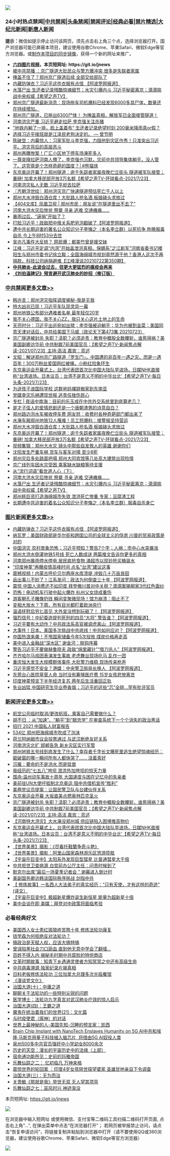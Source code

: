 ![](https://raw.githubusercontent.com/fqnews/bnews/master/64photo/fqnews-qr.jpg)

<div id="tt">
<h3>24小时热点禁闻|<a href="#%E4%B8%AD%E5%85%B1%E7%A6%81%E9%97%BB%E6%9B%B4%E5%A4%9A%E6%96%87%E7%AB%A0">中共禁闻</a>|<a href="#%E5%9B%BE%E7%89%87%E6%96%B0%E9%97%BB%E6%9B%B4%E5%A4%9A%E6%96%87%E7%AB%A0">头条禁闻</a>|<a href="#%E6%96%B0%E9%97%BB%E8%AF%84%E8%AE%BA%E6%9B%B4%E5%A4%9A%E6%96%87%E7%AB%A0">禁闻评论|<a href="#%E5%BF%85%E7%9C%8B%E7%BB%8F%E5%85%B8%E5%A5%BD%E6%96%87">经典必看|<a href="/video.md#%E7%A6%81%E7%89%87%E7%B2%BE%E9%80%89">禁片精选</a>|<a href="https://github.com/fqnews/djy/blob/master/gb/nf1351518.md#1">大纪元新闻</a>|<a href="https://github.com/fqnews/ntdtv/blob/master/gb/prog204.md#1">新唐人新闻</a></h3>
<div><b>提示：</b>微信如提示停止访问该网页，须先点击右上角三个点，选择浏览器打开。国产浏览器可能已屏蔽本项目，建议使用谷歌Chrome、苹果Safari、微软Edge等官方浏览器。或<a href="https://github.com/fqnews/bnews/blob/master/%E5%88%B6%E4%BD%9Cgit%E7%A6%81%E9%97%BB%E9%95%9C%E5%83%8F.md">制作本项目的同步镜像</a>，获得一个新的网址来推广。</div>
<ul>
<li><b><a href="http://d1.bdrive.tk/64.mp4" target="_blank">六四图片视频</a>，本页短网址: https://git.io/jnews</b></li>
<li><a href="/cnnews/20210723/1592619.md">被中共禁播 ：京广隧道大批民众与警方爆冲突 很多是失联者家属</a></li>
<li><a href="/cnnews/20210723/1592698.md">掩盖不住了？郑州京广隧道后续 全部交给部队了</a></li>
<li><a href="/topimagenews/20210723/1592613.md">内藏防弹衣？习近平这件衣服有点怪 【阿波罗网报道】</a></li>
<li><a href="/comments/20210723/1592844.md">水落尸出 生还者记录残酷惊魂细节；水灾引爆内斗 习近平秘密离京；滴滴挑战中央权威【希望之声TV】</a></li>
<li><a href="/bannedvideo/20210724/1592983.md">郑州京广隧道最新消息：现场拖车司机爆料已经发现6000多具尸体，数量还在持续增加。</a></li>
<li><a href="/bannedvideo/20210724/1593020.md">郑州京广隧道，已拖出6300尸体！        为掩盖真相，解放军已全面接管隧道！</a></li>
<li><a href="/comments/20210723/1592738.md">河南洪灾严重 习近平避走拉萨 李克强关注杀猪</a></li>
<li><a href="/comments/20210723/1592652.md">”地铁内躺了一排，脸上盖着布“ 生还者记录绝望时刻 200毫米降雨真or假？</a></li>
<li><a href="/comments/20210723/1592599.md">选择习近平接班就是江泽民老狗决定的。 — 曾节明</a></li>
<li><a href="/bannedvideo/20210723/1592829.md">陈破空：内幕惊人：习家军批斗李克强，力阻他到灾区作秀！只准突出习近平。洪灾背后的高层恶斗</a></li>
<li><a href="/comments/20210724/1593032.md">郑州再曝惨案！广汇小区地下停车场淹死多人</a></li>
<li><a href="/comments/20210724/1592973.md">一尊突降拉萨河南人懵了，李克强也沉默，灾前中共领导集体躺平，没人管了。这究竟是个怎样奇葩的国度？│#熊猫侠</a></li>
<li><a href="/comments/20210724/1593015.md">东京奥运开幕了！郑州隧道：逾千失踪者家属夜晚伫立街头 隧道被军队接管；重磅! 加拿大移民部开放3万名额【希望之声TV-环球看点-2021/7/23】</a></li>
<li><a href="/cbnews/20210723/1592783.md">河南洪灾私人无数 习近平却去拉萨</a></li>
<li><a href="/ssgc/20210723/1592620.md">〖兲朝浮世绘〗郑州洪灾京广快速隧道预估死亡千人以上</a></li>
<li><a href="/cbnews/20210724/1593042.md">郑州大水冲毁白酒仓库！大批路人抢名酒 板娘磕头求放过</a></li>
<li><a href="/baitai/20210723/1592777.md">【404文库】凤凰卫视 &#124; 郑州市民：朋友说“在隧道里出不去了”</a></li>
<li><a href="/cbnews/20210723/1592861.md">河南大洪水灾后惨状 祭奠 寻亲 逃难 交通瘫痪......</a></li>
<li><a href="/cbnews/20210723/1592606.md">暴雨过后，“逼捐”开始了？</a></li>
<li><a href="/cbnews/20210723/1592715.md">打脸习近平！政敌把中俄关系肥皂泡戳破了【阿波罗网报道】</a></li>
<li><a href="/weiquan/20210723/1592603.md">遭中共长期迫害的著名公众知识分子李悔之&#65288;本名李立群&#65289;以死抗争 昨晚服毒自杀 今上午8时53分去世</a></li>
<li><a href="/baitai/20210723/1592843.md">吴亦凡事件大反转？ 网民爆：都美竹曾是援交妹</a></li>
<li><a href="/cbnews/20210723/1592637.md">江峰：习近平定调“内涝”开始盖泄洪真相，保嫡系”之江新军“河南省委书记楼阳生与郑州市委书记徐立毅；全国海绵城市规划竟然源于他？香港人这次不再捐款，科技公司纳捐避难【江峰漫谈20210722第350期】</a></li>
<li><b><a href="/comments/20200211/1275071.md" target="_blank">中共肺炎-此波会过去，但更大更猛烈的瘟疫会再来</a></b></li>
<li><b><a href="/comments/20200207/1272816.md" target="_blank">《刘伯温碑记》预言避开武汉肺炎的妙招（修订版）</a></b></li>
</ul>
</div>

<div class="catlist">
<h3><a href="/cbnews/" target="_blank">中共禁闻</a><span><a href="/cbnews/" target="_blank" rel="nofollow">更多文章>></a></span></h3>
<ul>
<li><a href="/cbnews/20210724/1593210.md" target="_blank">韩亦言：郑州洪灾指挥调度揭秘-我是无我</a></li>
<li><a href="/cbnews/20210724/1593182.md" target="_blank">特大凶兆已现！习近平车队现灵异一幕</a></li>
<li><a href="/cbnews/20210724/1593181.md" target="_blank">郑州地铁公布部分遇难者名单 最年轻仅20岁</a></li>
<li><a href="/cbnews/20210724/1593141.md" target="_blank">我不关心德国，我不关心ZZ，我只关心这片土地上的生命</a></li>
<li><a href="/cbnews/20210724/1593140.md" target="_blank">天亮时分：习近平出巡宛如出殡；李克强被迫躺平；华为也被割韭菜；美国同意天津对话后，中共给美国下马威（政论天下第473集 20210723）</a></li>
<li><a href="/comments/20210724/1593110.md" target="_blank">京广隧道被封杀  失职？渎职？必须追责；教育中概股全数腰斩，谁惹得祸？美美国副卿访华前 中共制裁7前美国官员；【希望之声TV-新闻焦点解读-2021/07/23】主持:高洁  嘉宾：蓝述</a></li>
<li><a href="/cbnews/20210724/1593101.md" target="_blank">文昭：解谜郑州京广路隧道「罗生门」，中国遭的非百年一遇之灾、而是一遇百年！300万粉丝爱国网红被捕，小粉红险象环生</a></li>
<li><a href="/comments/20210724/1593098.md" target="_blank">东京奥运会开幕式上，台湾代表团首次比中国大陆队早进场，日媒NHK直接称“台湾进场。日本议员：台湾不是意义不明的中华台北’【希望之声TV-每日头条-2021/7/23】</a></li>
<li><a href="/cbnews/20210724/1593061.md" target="_blank">为送孩子进国际学校 这群爸妈裸辞搬家到东南亚</a></li>
<li><a href="/cbnews/20210724/1593060.md" target="_blank">党媒幸灾乐祸遭现世报 逃责任挫伤民心</a></li>
<li><a href="/cbnews/20210724/1593055.md" target="_blank">专栏 | 夜话中南海：目前的乐玉成在中共外交系统里到底算老几？</a></li>
<li><a href="/comments/20210724/1593054.md" target="_blank">是才子佳人的爱情悲剧还是一个唐朝渣男的诗意自白？</a></li>
<li><a href="/cbnews/20210724/1593052.md" target="_blank">郑州路边泡水车被收停车费 网友怒：收费时各种奇葩部门都出来了</a></li>
<li><a href="/cbnews/20210724/1593051.md" target="_blank">水淹车厢郑州地铁12人罹难！员工怒爆料：接警报坚持营运</a></li>
<li><a href="/cbnews/20210724/1593042.md" target="_blank">郑州大水冲毁白酒仓库！大批路人抢名酒 板娘磕头求放过</a></li>
<li><a href="/comments/20210724/1593015.md" target="_blank">东京奥运开幕了！郑州隧道：逾千失踪者家属夜晚伫立街头 隧道被军队接管；重磅! 加拿大移民部开放3万名额【希望之声TV-环球看点-2021/7/23】</a></li>
<li><a href="/cbnews/20210724/1593003.md" target="_blank">视频集锦：郑州大水灾 镜头中那些自发救人的英雄 谢谢你们</a></li>
<li><a href="/cbnews/20210723/1592919.md" target="_blank">沈阳发生严重车祸 货车与客车对撞 至少8死</a></li>
<li><a href="/cbnews/20210723/1592903.md" target="_blank">郑州灾后多处路面坍塌 郑州大同宾馆等几处高大建筑出现险情</a></li>
<li><a href="/cbnews/20210723/1592902.md" target="_blank">京广线列车因水灾受困 乘客缺水缺粮等待支援</a></li>
<li><a href="/cbnews/20210723/1592681.md" target="_blank">从“流行词语”看世道人心（下）</a></li>
<li><a href="/cbnews/20210723/1592861.md" target="_blank">河南大洪水灾后惨状 祭奠 寻亲 逃难 交通瘫痪&#8230;&#8230;</a></li>
<li><a href="/comments/20210723/1592844.md" target="_blank">水落尸出 生还者记录残酷惊魂细节；水灾引爆内斗 习近平秘密离京；滴滴挑战中央权威【希望之声TV】</a></li>
<li><a href="/cbnews/20210723/1592801.md" target="_blank">郑州耗巨资打造海绵城市失效 泄洪死亡惨重 专家：豆腐渣工程</a></li>
<li><a href="/cbnews/20210723/1592784.md" target="_blank">长期遭中共迫害的着名公众知识分子李悔之（本名李立群）服毒自杀身亡</a></li>

</ul>
</div>
<div class="catlist">
<h3><a href="/topimagenews/" target="_blank">图片新闻</a><span><a href="/topimagenews/" target="_blank" rel="nofollow">更多文章>></a></span></h3>
<ul>
<li><a href="/topimagenews/20210723/1592613.md" target="_blank">内藏防弹衣？习近平这件衣服有点怪 【阿波罗网报道】</a></li>
<li><a href="/topimagenews/20210722/1592290.md" target="_blank">纳瓦罗：美国财政部是华尔街和跨国公司的全球主义的俘虏 川普的贸易政策是对的</a></li>
<li><a href="/topimagenews/20210722/1592198.md" target="_blank">中国洪灾 农村景象恐怖；习近平预知？警告7个字；人祸：市中心水突暴涨</a></li>
<li><a href="/topimagenews/20210722/1592091.md" target="_blank">郑州大洪水倒灌地铁5号线 死亡人数成谜 两篇推文告诉你更多的真相</a></li>
<li><a href="/topimagenews/20210722/1591665.md" target="_blank">河南郑州暴雨停水停电 居民疯抢食物 涌超市以现钞抢买桶装水</a></li>
<li><a href="/topimagenews/20210719/1590068.md" target="_blank">“印度神童”再曝疫情高峰时间 点名“台湾”建议这事</a></li>
<li><a href="/topimagenews/20210719/1590055.md" target="_blank">震撼视频！内蒙古呼伦贝尔两座水库溃堤 冲毁几十万亩良田</a></li>
<li><a href="/topimagenews/20210719/1589964.md" target="_blank">品出事儿不妙了！江系发问：政法为何倒查三十年 【阿波罗网报道】</a></li>
<li><a href="/topimagenews/20210719/1589755.md" target="_blank">震惊 中国人消费还不如印度 拜登撤川普对中关税？滴滴案揭柳家3代红色面纱</a></li>
<li><a href="/topimagenews/20210719/1589727.md" target="_blank">恐怖！电动机车行驶中起火爆炸 杭州父女烧成重伤</a></li>
<li><a href="/topimagenews/20210719/1589716.md" target="_blank">游客朝孔子雕像扔钱 瞬间变聚赌现场！馆方崩溃：阻止不了</a></li>
<li><a href="/topimagenews/20210718/1589658.md" target="_blank">变相大放水？下周，所有目光都盯着欧洲央行</a></li>
<li><a href="/topimagenews/20210718/1589531.md" target="_blank">温语抚慰后穷匕首见 大外宣没想到玩砸了！【阿波罗网报道】</a></li>
<li><a href="/topimagenews/20210718/1589472.md" target="_blank">强烈信号！中纪委连提判死刑的四员“大将” 警告谁？【阿波罗网报道】</a></li>
<li><a href="/topimagenews/20210717/1588988.md" target="_blank">习近平要有大动作？中共政法系高官被调虎离山 【阿波罗网报道】</a></li>
<li><a href="/topimagenews/20210717/1588839.md" target="_blank">大事件！日本、美国多次挑战中共底线！中共如何应对？【阿波罗网报道】</a></li>
<li><a href="/topimagenews/20210717/1588653.md" target="_blank">中国热浪来袭！不甩国家储备今年5次投放 煤炭价格再走高</a></li>
<li><a href="/topimagenews/20210716/1587997.md" target="_blank">美中进入金融战“深水区” 谢金河：脱钩序幕</a></li>
<li><a href="/topimagenews/20210715/1587586.md" target="_blank">警告习近平不要做赫鲁晓夫 政敌“绵里藏针”“借刀杀人”【阿波罗网报道】</a></li>
<li><a href="/topimagenews/20210715/1587554.md" target="_blank">齐齐哈尔马戏团表演发生事故 老虎舞台现场吃马 乱作一团</a></li>
<li><a href="/topimagenews/20210715/1587536.md" target="_blank">重庆恒大发生大规模群体事件 大批警力维稳 现场传来枪声</a></li>
<li><a href="/topimagenews/20210715/1587502.md" target="_blank">习近平感觉不安全？港媒：中央警卫局局长换人 【阿波罗网报道】</a></li>
<li><a href="/topimagenews/20210715/1587324.md" target="_blank">东莞台心医院草菅人命 当时没有筹够医疗费 15岁女孩悲惨离世</a></li>
<li><a href="/topimagenews/20210715/1587248.md" target="_blank">印度神童预言下半年经济复苏 两年后生活重回正轨</a></li>
<li><a href="/topimagenews/20210714/1587052.md" target="_blank">失业凶猛 中国研究生毕业卷香烟；习近平的这些“芯”全碎&#8230;罕有批评官员</a></li>

</ul>
</div>
<div class="catlist">
<h3><a href="/comments/" target="_blank">新闻评论</a><span><a href="/comments/" target="_blank" rel="nofollow">更多文章>></a></span></h3>
<ul>
<li><a href="/comments/20210724/1593211.md" target="_blank">航空公司临时取消/更改航班，乘客自己需要做什么？</a></li>
<li><a href="/comments/20210724/1593202.md" target="_blank">胡不归 ：从“加速”、“躺平”到“献忠学” 在审查系统下一个个消失的政治黑话</a></li>
<li><a href="/comments/20210724/1593201.md" target="_blank">招行 2021 中国私人财富报告</a></li>
<li><a href="/comments/20210724/1593200.md" target="_blank">534亿 郑州把海绵城市吹成了泡沫</a></li>
<li><a href="/comments/20210724/1593180.md" target="_blank">荷兰阿纳姆市议会投票通过 与武汉断绝友好关系</a></li>
<li><a href="/comments/20210724/1593179.md" target="_blank">河南洪灾北扩 邯郸告急 新乡灾区实行军管</a></li>
<li><a href="/comments/20210724/1593172.md" target="_blank">郑州地铁五号线到底发生了什么？幸存者千字长文曝死里逃生绝望惊魂经历：砸破窗的哪一瞬间所有人都快哭了…… 活着真好</a></li>
<li><a href="/comments/20210724/1593159.md" target="_blank">沉雁：要命的不是洪水 而是猛兽</a></li>
<li><a href="/comments/20210724/1593158.md" target="_blank">我经历的“七五八”垮坝 泄洪外加垮坝的惊天力量</a></li>
<li><a href="/comments/20210724/1593157.md" target="_blank">围舟:温州动车事故十周年 大国速度与困在记忆中的失亲者</a></li>
<li><a href="/comments/20210724/1593132.md" target="_blank">美前驻UN大使吁抵制北京奥运 阻中共借机宣传“胜利”</a></li>
<li><a href="/comments/20210724/1593131.md" target="_blank">美两党议员提案：让国民警卫队与台建伙伴关系</a></li>
<li><a href="/comments/20210724/1593128.md" target="_blank">东京奥运会开幕 大坂直美点燃奥林匹克圣火</a></li>
<li><a href="/comments/20210724/1593110.md" target="_blank">京广隧道被封杀  失职？渎职？必须追责；教育中概股全数腰斩，谁惹得祸？美美国副卿访华前 中共制裁7前美国官员；【希望之声TV-新闻焦点解读-2021/07/23】主持:高洁  嘉宾：蓝述</a></li>
<li><a href="/comments/20210724/1593108.md" target="_blank">【河南特大洪灾】大水淹没郑州城 供应链陷入困境推高物价</a></li>
<li><a href="/comments/20210724/1593098.md" target="_blank">东京奥运会开幕式上，台湾代表团首次比中国大陆队早进场，日媒NHK直接称“台湾进场。日本议员：台湾不是意义不明的中华台北’【希望之声TV-每日头条-2021/7/23】</a></li>
<li><a href="/comments/20210724/1593089.md" target="_blank">【世界美景】摄影：《尽看托鞋籣争奇斗艳》</a></li>
<li><a href="/comments/20210724/1593088.md" target="_blank">【世界美景】摄影：阿里山国家森林游乐区悠游揽胜</a></li>
<li><a href="/comments/20210724/1593087.md" target="_blank">【宇宙在巨变中】太阳系外发现巨型彗星 比普通彗星大千倍</a></li>
<li><a href="/comments/20210724/1593086.md" target="_blank">中共拒世卫查病源 白宫前办公厅主任：问责时候到了</a></li>
<li><a href="/comments/20210724/1593081.md" target="_blank">默克尔出席“最后一场夏季记者会 ” 谢幕进入倒计时</a></li>
<li><a href="/comments/20210724/1593072.md" target="_blank">美副国务卿访韩谈国际秩序挑战 剑指中共</a></li>
<li><a href="/comments/20210724/1593071.md" target="_blank">【 修炼故事】一名西人大法弟子的真实经历：“只有天使，才有这样的奇迹” (译文）</a></li>
<li><a href="/comments/20210724/1593070.md" target="_blank">【宇宙在巨变中】极超新星爆炸诞生新恒星 能量为超新星十倍</a></li>
<li><a href="/comments/20210724/1593067.md" target="_blank">美中会谈在即 美媒：拜登对中政策将面临考验</a></li>

</ul>
</div>

<div class="catlist">
<h3>必看经典好文</h3>
<ul>
<li><a href="/comments/20190126/1070164.md" target="_blank">美国西人女士患红斑狼疮苦熬十年 修炼法轮功康复</a></li>
<li><a href="/comments/20210123/1473430.md" target="_blank">钱学森为何拒绝反对法轮功？</a></li>
<li><a href="/comments/20200814/1379994.md" target="_blank">搞政治是天赋人权，应该大搞特搞</a></li>
<li><a href="/topimagenews/20200928/1404412.md" target="_blank">曾误陷黑社会刀口舔血 直到他无意中学会了翻墙&#8230;</a></li>
<li><a href="/lifebaike/20200711/1358994.md" target="_blank">百姓不得入内 揭秘毛时期中共腐败的特供商店</a></li>
<li><a href="/comments/20200308/1290079.md" target="_blank">文革时期故事：知青下乡遇通灵使者方知冥冥之中还有高级生命</a></li>
<li><a href="/ccpdope/20200412/1311165.md" target="_blank">中共病毒溯源 独家纪录片揭真相</a></li>
<li><a href="/comments/20200531/1337359.md" target="_blank">日料老板修炼法轮功 三位加拿大总理多次光临餐馆</a></li>
<li><a href="/comments/20200521/783167.md" target="_blank">《漫谈党文化》</a></li>
<li><a href="/cbnews/20180316/915423.md" target="_blank">治国大道(十)：中庸之道</a></li>
<li><a href="/comments/20190417/1114875.md" target="_blank">聊聊关于法轮功的一些特别尖锐的问题</a></li>
<li><a href="/comments/20200820/1382989.md" target="_blank">医学博士：法轮功九字真言对武汉肺炎疗效的惊人启示</a></li>
<li><a href="/cbnews/20180310/912637.md" target="_blank">治国大道(四)：王霸之道</a></li>
<li><a href="/comments/20180802/980476.md" target="_blank">魔鬼在统治着我们的世界(21)：文化篇</a></li>
<li><a href="/comments/20200327/1301424.md" target="_blank">与时疫使君（瘟神）的对话</a></li>
<li><a href="/comments/20200605/783244.md" target="_blank">世界上最神秘的人-美国先知-沉睡的预言家：凯西</a></li>
<li><a href="/comments/20200901/1451956.md" target="_blank">Brain Chip Implant with NanoTech Enslaves Humanity on 5G AI中共和埃隆∙马斯克用量子科技植入脑芯片, 将借由5G AI奴役人类</a></li>
<li><a href="/comments/20200704/783272.md" target="_blank">泉州500多中共官员强奸中小学幼女8000余次</a></li>
<li><a href="/tculture/20121025/73065.md" target="_blank">历史的天空：漫长的宇宙历史中的法缘（上部）</a></li>
<li><a href="/cbnews/20180711/970353.md" target="_blank">宿命通功能所见：史前的玛雅帝国</a></li>
<li><a href="/tculture/20170711/790081.md" target="_blank">乐舞仙踪之二： 忆初临凡 万神来格</a></li>
<li><a href="/comments/20210307/1499941.md" target="_blank">震惊世界的轮回案 ：印度4岁女孩转世探望婆家 圣雄甘地亲自下令调查</a></li>
<li><a href="/cbnews/20180309/912114.md" target="_blank">治国大道(三)：无为而治</a></li>
<li><a href="/topimagenews/20170331/738673.md" target="_blank">关贵敏《那就是我》举世无双 无人望其项背</a></li>
<li><a href="/tculture/20190101/792550.md" target="_blank">乐舞仙踪之七：巫风时兴 神迹渐没</a></li>

</ul>
</div>

本页短网址: https://git.io/jnews

![](https://raw.githubusercontent.com/fqnews/bnews/master/64photo/fqnews-qr.jpg)

在浏览器中输入短网址 或使用微信、支付宝等二维码工具扫描二维码打开页面, 点击右上角"...", 在弹出菜单中点击“在浏览器打开”； 若网页被举报禁止访问，请点击“恢复申请访问”，将链接复制并粘贴到浏览器中打开（请不要使用QQ或360浏览器，建议使用谷歌Chrome、苹果Safari、微软Edge等官方浏览器）

![](https://raw.githubusercontent.com/fqnews/bnews/master/64photo/wx.jpg)